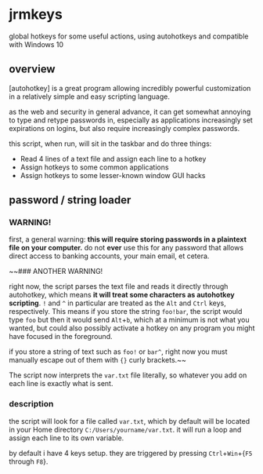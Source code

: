 # jrmkeys
global hotkeys for some useful actions, using autohotkeys and compatible with Windows 10

## overview
[autohotkey] is a great program allowing incredibly powerful customization in a relatively simple and easy scripting language. 

as the web and security in general advance, it can get somewhat annoying to type and retype passwords in, especially as applications increasingly set expirations on logins, but also require increasingly complex passwords. 

this script, when run, will sit in the taskbar and do three things:
- Read 4 lines of a text file and assign each line to a hotkey 
- Assign hotkeys to some common applications
- Assign hotkeys to some lesser-known window GUI hacks 

## password / string loader

### WARNING!
first, a general warning: **this will require storing passwords in a plaintext file on your computer.** do not **ever** use this for any password that allows direct access to banking accounts, your main email, et cetera. 

~~### ANOTHER WARNING!

right now, the script parses the text file and reads it directly through autohotkey, which means **it will treat some characters as autohotkey scripting**. `!` and `^` in particular are treated as the `Alt` and `Ctrl` keys, respectively. This means if you store the string `foo!bar`, the script would type `foo` but then it would send `Alt`+`b`, which at a minimum is not what you wanted, but could also possibly activate a hotkey on any program you might have focused in the foreground.

if you store a string of text such as `foo!` or `bar^`, right now you must manually escape out of them with `{}` curly brackets.~~ 

The script now interprets the `var.txt` file literally, so whatever you add on each line is exactly what is sent.

### description

the script will look for a file called `var.txt`, which by default will be located in your Home directory `C:/Users/yourname/var.txt`. it will run a loop and assign each line to its own variable. 

by default i have 4 keys setup. they are triggered by pressing `Ctrl`+`Win`+{`F5` through `F8`}.



